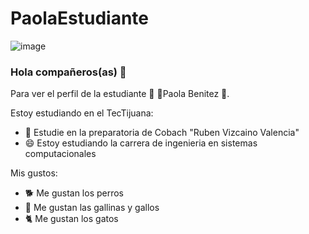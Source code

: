 # PaolaEstudiante

![image](https://user-images.githubusercontent.com/124212478/217955397-ae730f9d-4cc7-4c15-9b62-5ab75321003a.png)

### Hola compañeros(as) 👋


Para ver el perfil de la estudiante 🌸  🥑Paola Benitez 🥑.

Estoy estudiando en el TecTijuana:

- 🔭 Estudie en la preparatoria de Cobach "Ruben Vizcaino Valencia"
- 😄 Estoy estudiando la carrera de ingenieria en sistemas computacionales 


Mis gustos:

- 🐕 Me gustan los perros
- 🐓 Me gustan las gallinas y gallos
- 🐈 Me gustan los gatos



